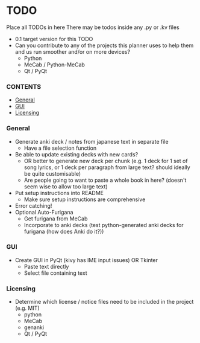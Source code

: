 # TODO
Place all TODOs in here
There may be todos inside any .py or .kv files
- 0.1 target version for this TODO
- Can you contribute to any of the projects this planner uses to help them and us run smoother and/or on more devices?
  - Python
  - MeCab / Python-MeCab
  - Qt / PyQt

### CONTENTS
- [General](#general)
- [GUI](#gui)
- [Licensing](#licensing)

### General
- Generate anki deck / notes from japanese text in separate file
	- Have a file selection function
- Be able to update existing decks with new cards? 
	- OR better to generate new deck per chunk (e.g. 1 deck for 1 set of song lyrics, or 1 deck per paragraph from large text?
	should ideally be quite customisable)
	- Are people going to want to paste a whole book in here? (doesn't seem wise to allow too large text)
- Put setup instructions into README
	- Make sure setup instructions are comprehensive
- Error catching!
- Optional Auto-Furigana
	- Get furigana from MeCab
	- Incorporate to anki decks (test python-generated anki decks for furigana (how does Anki do it?))

### GUI
- Create GUI in PyQt (kivy has IME input issues) OR Tkinter
	- Paste text directly
	- Select file containing text

### Licensing
- Determine which license / notice files need to be included in the project (e.g. MIT)
	- python
	- MeCab
	- genanki
  	- Qt / PyQt
